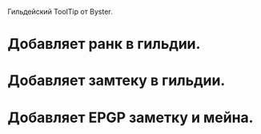 Гильдейский ToolTip от Byster.

# Добавляет ранк в гильдии.
# Добавляет замтеку в гильдии.
# Добавляет EPGP заметку и мейна.